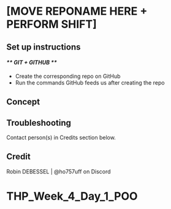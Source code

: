 
  
# [MOVE REPONAME HERE + PERFORM SHIFT]

## Set up instructions

#### _** GIT + GITHUB **_
- Create the corresponding repo on GitHub
- Run the commands GitHub feeds us after creating the repo


## Concept


## Troubleshooting
Contact person(s) in Credits section below.

## Credit
Robin DEBESSEL | @ho757uff on Discord
# THP_Week_4_Day_1_POO
